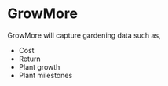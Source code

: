 # GrowMore

GrowMore will capture gardening data such as,

* Cost
* Return
* Plant growth
* Plant milestones